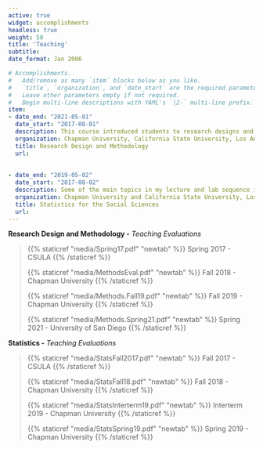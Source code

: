 ```yaml
---
active: true
widget: accomplishments
headless: true
weight: 50
title: 'Teaching'
subtitle:
date_format: Jan 2006

# Accomplishments.
#   Add/remove as many `item` blocks below as you like.
#   `title`, `organization`, and `date_start` are the required parameters.
#   Leave other parameters empty if not required.
#   Begin multi-line descriptions with YAML's `|2-` multi-line prefix.
item:
- date_end: "2021-05-01"
  date_start: "2017-08-01"
  description: This course introduced students to research designs and methods that are used in the scientific field of psychology. Topics included the scientific method, measurement and survey design, reliability and validity, and sampling. This course also included a lab component, focused on guiding students as they formulate hypotheses, choose and implement appropriate research designs, analyze and interpret data, and write research reports.
  organization: Chapman University, California State University, Los Angeles, and University of San Diego
  title: Research Design and Methodology
  url:
  
  
- date_end: "2019-05-02"
  date_start: "2017-08-02"
  description: Some of the main topics in my lecture and lab sequence included -measures of central tendency, analysis of variance, applied multiple regression, data visualization, and the use of statistical software packages (e.g.,SPSS). The underlying logic of my statistics course was to help students formulate questions that data can answer, carry out appropriate statistical tests, and convey a story with data that lay people could understand.
  organization: Chapman University and California State University, Los Angeles
  title: Statistics for the Social Sciences
  url: 
---
```


**Research Design and Methodology -** *Teaching Evaluations*

> {{% staticref "media/Spring17.pdf" "newtab" %}} Spring 2017 - CSULA {{% /staticref %}}
>
> {{% staticref "media/MethodsEval.pdf" "newtab" %}} Fall 2018 - Chapman University {{% /staticref %}}
>
> {{% staticref "media/Methods.Fall19.pdf" "newtab" %}} Fall 2019 - Chapman University {{% /staticref %}}
>
> {{% staticref "media/Methods.Spring21.pdf" "newtab" %}} Spring 2021 - University of San Diego {{% /staticref %}}

**Statistics -** *Teaching Evaluations*

> {{% staticref "media/StatsFall2017.pdf" "newtab" %}} Fall 2017 - CSULA {{% /staticref %}}
>
> {{% staticref "media/StatsFall18.pdf" "newtab" %}} Fall 2018 - Chapman University {{% /staticref %}}
>
> {{% staticref "media/StatsInterterm19.pdf" "newtab" %}} Interterm 2019 - Chapman University {{% /staticref %}}
>
> {{% staticref "media/StatsSpring19.pdf" "newtab" %}} Spring 2019 - Chapman University {{% /staticref %}}

